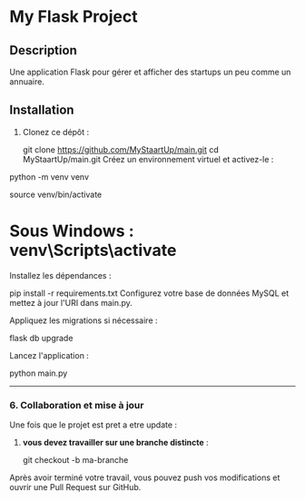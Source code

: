 # My Flask Project

## Description
Une application Flask pour gérer et afficher des startups un peu comme un annuaire.

## Installation
1. Clonez ce dépôt :
   
   git clone https://github.com/MyStaartUp/main.git
   cd MyStaartUp/main.git
Créez un environnement virtuel et activez-le :

python -m venv venv

source venv/bin/activate 
 # Sous Windows : venv\Scripts\activate

Installez les dépendances :

pip install -r requirements.txt
Configurez votre base de données MySQL et mettez à jour l'URI dans main.py.

Appliquez les migrations si nécessaire :

flask db upgrade

Lancez l'application :

python main.py

---

### **6. Collaboration et mise à jour**

Une fois que le projet est pret a etre update :
1. **vous devez travailler sur une branche distincte** :
   
   git checkout -b ma-branche

Après avoir terminé votre travail, vous pouvez push vos modifications et ouvrir une Pull Request sur GitHub.

